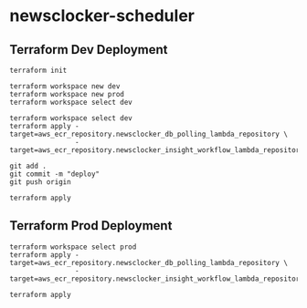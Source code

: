 # newsclocker-scheduler



## Terraform Dev Deployment
```shell
terraform init

terraform workspace new dev
terraform workspace new prod
terraform workspace select dev
```

```shell
terraform workspace select dev
terraform apply -target=aws_ecr_repository.newsclocker_db_polling_lambda_repository \
                -target=aws_ecr_repository.newsclocker_insight_workflow_lambda_repository
```

```shell
git add .
git commit -m "deploy"
git push origin
```

```shell
terraform apply
```

## Terraform Prod Deployment

```shell
terraform workspace select prod
terraform apply -target=aws_ecr_repository.newsclocker_db_polling_lambda_repository \
                -target=aws_ecr_repository.newsclocker_insight_workflow_lambda_repository
```

```shell
terraform apply
```